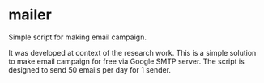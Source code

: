 # mailer
Simple script for making email campaign.

It was developed at context of the research work. This is a simple solution to make email campaign for free via Google SMTP server. The script is designed to send 50 emails per day for 1 sender.

